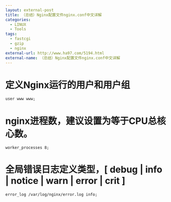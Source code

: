 ```yaml
---
layout: external-post
title: （总结）Nginx配置文件nginx.conf中文详解
categories:
  - LINUX
  - Tools
tags:
  - fastcgi
  - gzip
  - nginx
external-url: http://www.ha97.com/5194.html
external-name: （总结）Nginx配置文件nginx.conf中文详解
---
```


# 定义Nginx运行的用户和用户组
```
user www www;
```

# nginx进程数，建议设置为等于CPU总核心数。
```
worker_processes 8;
```
<!--more-->
# 全局错误日志定义类型，[ debug | info | notice | warn | error | crit ]
```
error_log /var/log/nginx/error.log info;
```
